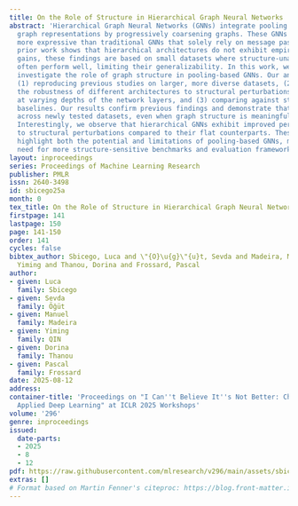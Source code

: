 ```yaml
---
title: On the Role of Structure in Hierarchical Graph Neural Networks
abstract: 'Hierarchical Graph Neural Networks (GNNs) integrate pooling layers to generate
  graph representations by progressively coarsening graphs. These GNNs are provably
  more expressive than traditional GNNs that solely rely on message passing. While
  prior work shows that hierarchical architectures do not exhibit empirical performance
  gains, these findings are based on small datasets where structure-unaware baselines
  often perform well, limiting their generalizability. In this work, we comprehensively
  investigate the role of graph structure in pooling-based GNNs. Our analysis includes:
  (1) reproducing previous studies on larger, more diverse datasets, (2) assessing
  the robustness of different architectures to structural perturbations of the graphs
  at varying depths of the network layers, and (3) comparing against structure-agnostic
  baselines. Our results confirm previous findings and demonstrate that they hold
  across newly tested datasets, even when graph structure is meaningful for the task.
  Interestingly, we observe that hierarchical GNNs exhibit improved performance recovery
  to structural perturbations compared to their flat counterparts. These findings
  highlight both the potential and limitations of pooling-based GNNs, motivating the
  need for more structure-sensitive benchmarks and evaluation frameworks.'
layout: inproceedings
series: Proceedings of Machine Learning Research
publisher: PMLR
issn: 2640-3498
id: sbicego25a
month: 0
tex_title: On the Role of Structure in Hierarchical Graph Neural Networks
firstpage: 141
lastpage: 150
page: 141-150
order: 141
cycles: false
bibtex_author: Sbicego, Luca and \"{O}\u{g}\"{u}t, Sevda and Madeira, Manuel and QIN,
  Yiming and Thanou, Dorina and Frossard, Pascal
author:
- given: Luca
  family: Sbicego
- given: Sevda
  family: Öğüt
- given: Manuel
  family: Madeira
- given: Yiming
  family: QIN
- given: Dorina
  family: Thanou
- given: Pascal
  family: Frossard
date: 2025-08-12
address:
container-title: 'Proceedings on "I Can''t Believe It''s Not Better: Challenges in
  Applied Deep Learning" at ICLR 2025 Workshops'
volume: '296'
genre: inproceedings
issued:
  date-parts:
  - 2025
  - 8
  - 12
pdf: https://raw.githubusercontent.com/mlresearch/v296/main/assets/sbicego25a/sbicego25a.pdf
extras: []
# Format based on Martin Fenner's citeproc: https://blog.front-matter.io/posts/citeproc-yaml-for-bibliographies/
---
```


